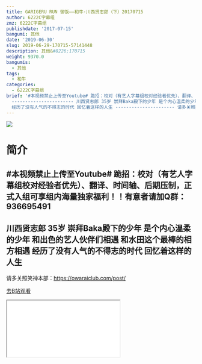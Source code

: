 ```yaml
---
title: GARIGERU RUN 御饭——和牛·川西贤志郎（下）20170715
author: 6222C字幕组
zmz: 6222C字幕组
publishdate: '2017-07-15'
bangumi: 其他
date: '2019-06-30'
slug: 2019-06-29-170715-57141448
description: 其他&#8226;170715
weight: 9370.0
bangumis:
  - 其他
tags:
  - 和牛
categories:
  - 6222C字幕组
brief: '#本视频禁止上传至Youtube# 跪招：校对（有艺人字幕组校对经验者优先）、翻译、时间轴、后期压制，正式入组可享组内海量独家福利！！有意者请加Q群：936695491
  ----------------------- 川西贤志郎 35岁 崇拜Baka殿下的少年 是个内心温柔的少年 和出色的艺人伙伴们相遇 和水田这个最棒的相方相遇
  经历了没有人气的不得志的时代 回忆着这样的人生 ---------------------- 请多关照笑神本部：https://owaraiclub.com/post/'
---
```

![](https://raw.githubusercontent.com/tcgriffith/owaraisite/master/static/tmpimg/1862f8b6b78ecb9da532df169a335e42554b6b0e.jpg.480.jpg)
# 简介  
#本视频禁止上传至Youtube#
跪招：校对（有艺人字幕组校对经验者优先）、翻译、时间轴、后期压制，正式入组可享组内海量独家福利！！有意者请加Q群：936695491
-----------------------
川西贤志郎 35岁
崇拜Baka殿下的少年
是个内心温柔的少年
和出色的艺人伙伴们相遇
和水田这个最棒的相方相遇
经历了没有人气的不得志的时代
回忆着这样的人生
----------------------
请多关照笑神本部：https://owaraiclub.com/post/  

[去B站观看](https://www.bilibili.com/video/av57141448/)
<div class ="resp-container"><iframe class="testiframe" src="//player.bilibili.com/player.html?aid=57141448"", scrolling="no", allowfullscreen="true" > </iframe></div> 
